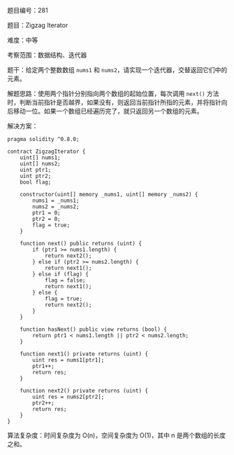 题目编号：281

题目：Zigzag Iterator

难度：中等

考察范围：数据结构、迭代器

题干：给定两个整数数组 `nums1` 和 `nums2`，请实现一个迭代器，交替返回它们中的元素。

解题思路：使用两个指针分别指向两个数组的起始位置，每次调用 `next()` 方法时，判断当前指针是否越界，如果没有，则返回当前指针所指的元素，并将指针向后移动一位。如果一个数组已经遍历完了，就只返回另一个数组的元素。

解决方案：

```solidity
pragma solidity ^0.8.0;

contract ZigzagIterator {
    uint[] nums1;
    uint[] nums2;
    uint ptr1;
    uint ptr2;
    bool flag;

    constructor(uint[] memory _nums1, uint[] memory _nums2) {
        nums1 = _nums1;
        nums2 = _nums2;
        ptr1 = 0;
        ptr2 = 0;
        flag = true;
    }

    function next() public returns (uint) {
        if (ptr1 >= nums1.length) {
            return next2();
        } else if (ptr2 >= nums2.length) {
            return next1();
        } else if (flag) {
            flag = false;
            return next1();
        } else {
            flag = true;
            return next2();
        }
    }

    function hasNext() public view returns (bool) {
        return ptr1 < nums1.length || ptr2 < nums2.length;
    }

    function next1() private returns (uint) {
        uint res = nums1[ptr1];
        ptr1++;
        return res;
    }

    function next2() private returns (uint) {
        uint res = nums2[ptr2];
        ptr2++;
        return res;
    }
}
```

算法复杂度：时间复杂度为 O(n)，空间复杂度为 O(1)，其中 n 是两个数组的长度之和。